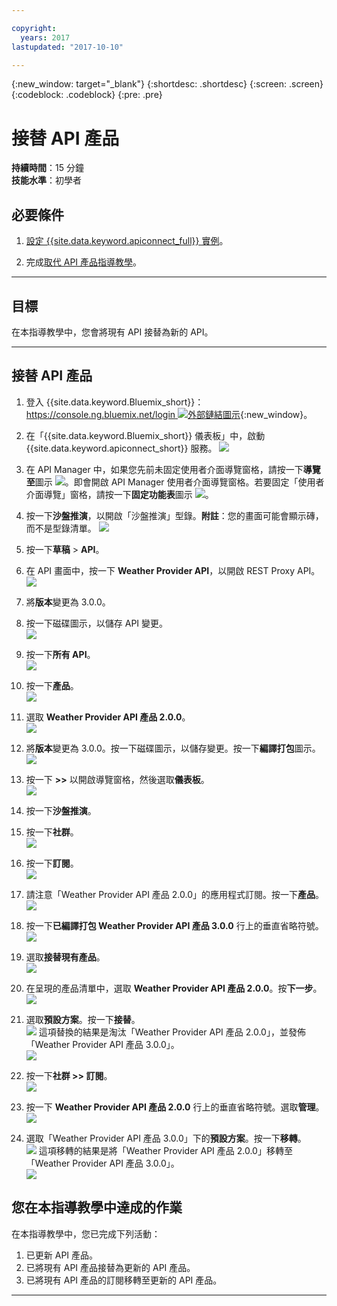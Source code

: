 ```yaml
---

copyright:
  years: 2017
lastupdated: "2017-10-10"

---
```


{:new_window: target="_blank"}
{:shortdesc: .shortdesc}
{:screen: .screen}
{:codeblock: .codeblock}
{:pre: .pre}

# 接替 API 產品
**持續時間**：15 分鐘  
**技能水準**：初學者  

## 必要條件

1. [設定 {{site.data.keyword.apiconnect_full}} 實例](tut_prereq_set_up_apic_instance.html)。

2. 完成[取代 API 產品指導教學](tut_manage_replace.html)。

---
## 目標
在本指導教學中，您會將現有 API 接替為新的 API。

---
## 接替 API 產品
1. 登入 {{site.data.keyword.Bluemix_short}}：[https://console.ng.bluemix.net/login ![外部鏈結圖示](../../../icons/launch-glyph.svg "外部鏈結圖示")](https://console.ng.bluemix.net/login){:new_window}。

2. 在「{{site.data.keyword.Bluemix_short}} 儀表板」中，啟動 {{site.data.keyword.apiconnect_short}} 服務。
![](images/Bluemix.png)

3. 在 API Manager 中，如果您先前未固定使用者介面導覽窗格，請按一下**導覽至**圖示 ![](images/navigate-to.png)。即會開啟 API Manager 使用者介面導覽窗格。若要固定「使用者介面導覽」窗格，請按一下**固定功能表**圖示 ![](images/pinned.png)。

4. 按一下**沙盤推演**，以開啟「沙盤推演」型錄。**附註**：您的畫面可能會顯示磚，而不是型錄清單。
![](images/del-sandbox-list.png)

4. 按一下**草稿** > **API**。

5. 在 API 畫面中，按一下 **Weather Provider API**，以開啟 REST Proxy API。  
![](images/rep-api-list.png)

6. 將**版本**變更為 3.0.0。

7. 按一下磁碟圖示，以儲存 API 變更。  
![](images/sup-change-version.png)

8. 按一下**所有 API**。  
![](images/rep-all-apis.png)

9. 按一下**產品**。  
![](images/sup-prods.png)

10.	選取 **Weather Provider API 產品 2.0.0**。  
![](images/sup-draft-prod-list.png)

11.	將**版本**變更為 3.0.0。按一下磁碟圖示，以儲存變更。按一下**編譯打包**圖示。  
![](images/sup-change-prod-vers-3.png)

12.	按一下 **>>** 以開啟導覽窗格，然後選取**儀表板**。  
![](images/rep-dashboard.png)

13.	按一下**沙盤推演**。

14.	按一下**社群**。  
![](images/sup-sand-dash.png)

15.	按一下**訂閱**。  
![](images/sup-comm-orgs.png)

16.	請注意「Weather Provider API 產品 2.0.0」的應用程式訂閱。按一下**產品**。
![](images/sup-scriptions-200.png)  

17.	按一下**已編譯打包 Weather Provider API 產品 3.0.0** 行上的垂直省略符號。  
![](images/sup-stage-prod-3.png)

18.	選取**接替現有產品**。  
![](images/sup-super-prod.png)

19.	在呈現的產品清單中，選取 **Weather Provider API 產品 2.0.0**。按**下一步**。  
![](images/sup-super-dialog-1.png)

20.	選取**預設方案**。按一下**接替**。  
![](images/sup-super-dialog-2.png)
    這項替換的結果是淘汰「Weather Provider API 產品 2.0.0」，並發佈「Weather Provider API 產品 3.0.0」。  
![](images/sup-dash-prods-3.png) 
 
21.	按一下**社群 >> 訂閱**。  
![](images/sup-scriptions-200.png)
 
22.	按一下 **Weather Provider API 產品 2.0.0** 行上的垂直省略符號。選取**管理**。  
![](images/sup-dots-manage.png) 

23.	選取「Weather Provider API 產品 3.0.0」下的**預設方案**。按一下**移轉**。  
![](images/sup-migrate-dialog.png)
    這項移轉的結果是將「Weather Provider API 產品 2.0.0」移轉至「Weather Provider API 產品 3.0.0」。  
![](images/sup-migrated.png) 
 

 
## 您在本指導教學中達成的作業
在本指導教學中，您已完成下列活動：

1. 已更新 API 產品。
2. 已將現有 API 產品接替為更新的 API 產品。
3. 已將現有 API 產品的訂閱移轉至更新的 API 產品。

---












